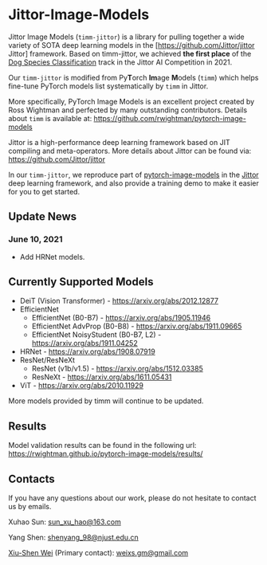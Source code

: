 # Jittor-Image-Models

Jittor Image Models (`timm-jittor`) is a library for pulling together a wide variety of SOTA deep learning models in the [https://github.com/Jittor/jittor Jittor] framework. Based on timm-jittor, we achieved **the first place** of the [Dog Species Classification](https://www.educoder.net/competitions/index/Jittor-2) track in the Jittor AI Competition in 2021.

Our `timm-jittor` is modified from Py**T**orch **Im**age **M**odels (`timm`) which helps fine-tune PyTorch models list systematically by `timm` in Jittor.

More specifically, PyTorch Image Models is an excellent project created by Ross Wightman and perfected by many outstanding contributors. Details about `timm` is available at: https://github.com/rwightman/pytorch-image-models  

Jittor is a high-performance deep learning framework based on JIT compiling and meta-operators. More details about Jittor can be found via: https://github.com/Jittor/jittor  

In our `timm-jittor`, we reproduce part of [pytorch-image-models](https://github.com/rwightman/pytorch-image-models) in the [Jittor](https://github.com/Jittor/jittor) deep learning framework, and also provide a training demo to make it easier for you to get started.

## Update News

### June 10, 2021
* Add HRNet models.

## Currently Supported Models
* DeiT (Vision Transformer) - https://arxiv.org/abs/2012.12877
* EfficientNet
    * EfficientNet (B0-B7) - https://arxiv.org/abs/1905.11946
    * EfficientNet AdvProp (B0-B8) - https://arxiv.org/abs/1911.09665
    * EfficientNet NoisyStudent (B0-B7, L2) - https://arxiv.org/abs/1911.04252
* HRNet - https://arxiv.org/abs/1908.07919
* ResNet/ResNeXt
    * ResNet (v1b/v1.5) - https://arxiv.org/abs/1512.03385
    * ResNeXt - https://arxiv.org/abs/1611.05431
* ViT - https://arxiv.org/abs/2010.11929

More models provided by timm will continue to be updated.

## Results
Model validation results can be found in the following url: https://rwightman.github.io/pytorch-image-models/results/  

## Contacts
If you have any questions about our work, please do not hesitate to contact us by emails.

Xuhao Sun: sun_xu_hao@163.com

Yang Shen: shenyang_98@njust.edu.cn

[Xiu-Shen Wei](http://www.weixiushen.com/) (Primary contact): weixs.gm@gmail.com
